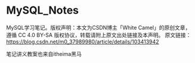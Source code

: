 # MySQL_Notes
MySQL学习笔记。版权声明：本文为CSDN博主「White Camel」的原创文章，遵循 CC 4.0 BY-SA 版权协议，转载请附上原文出处链接及本声明。 原文链接：https://blog.csdn.net/m0_37989980/article/details/103413942

笔记讲义教案也来自itheima黑马
